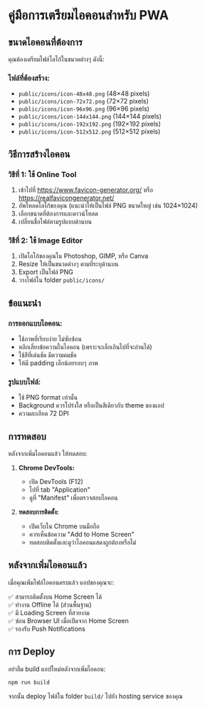 # คู่มือการเตรียมไอคอนสำหรับ PWA

## ขนาดไอคอนที่ต้องการ

คุณต้องเตรียมไฟล์โลโก้ในขนาดต่างๆ ดังนี้:

### ไฟล์ที่ต้องสร้าง:
- `public/icons/icon-48x48.png` (48×48 pixels)
- `public/icons/icon-72x72.png` (72×72 pixels) 
- `public/icons/icon-96x96.png` (96×96 pixels)
- `public/icons/icon-144x144.png` (144×144 pixels)
- `public/icons/icon-192x192.png` (192×192 pixels)
- `public/icons/icon-512x512.png` (512×512 pixels)

## วิธีการสร้างไอคอน

### วิธีที่ 1: ใช้ Online Tool
1. เข้าไปที่ https://www.favicon-generator.org/ หรือ https://realfavicongenerator.net/
2. อัพโหลดโลโก้ของคุณ (แนะนำให้เป็นไฟล์ PNG ขนาดใหญ่ เช่น 1024×1024)
3. เลือกขนาดที่ต้องการและดาวน์โหลด
4. เปลี่ยนชื่อไฟล์ตามรูปแบบด้านบน

### วิธีที่ 2: ใช้ Image Editor
1. เปิดโลโก้ของคุณใน Photoshop, GIMP, หรือ Canva
2. Resize ให้เป็นขนาดต่างๆ ตามที่ระบุด้านบน
3. Export เป็นไฟล์ PNG
4. วางไฟล์ใน folder `public/icons/`

## ข้อแนะนำ

### การออกแบบไอคอน:
- ใช้ภาพที่เรียบง่าย ไม่ซับซ้อน
- หลีกเลี่ยงข้อความในไอคอน (เพราะจะเล็กเกินไปที่จะอ่านได้)
- ใช้สีที่เด่นชัด มีความคมชัด
- ให้มี padding เล็กน้อยรอบๆ ภาพ

### รูปแบบไฟล์:
- ใช้ PNG format เท่านั้น
- Background ควรโปร่งใส หรือเป็นสีเดียวกับ theme ของแอป
- ความละเอียด 72 DPI

## การทดสอบ

หลังจากเพิ่มไอคอนแล้ว ให้ทดสอบ:

1. **Chrome DevTools:**
   - เปิด DevTools (F12)
   - ไปที่ tab "Application"
   - ดูที่ "Manifest" เพื่อตรวจสอบไอคอน

2. **ทดสอบการติดตั้ง:**
   - เปิดเว็บใน Chrome บนมือถือ
   - ควรเห็นข้อความ "Add to Home Screen"
   - ทดสอบติดตั้งและดูว่าไอคอนแสดงถูกต้องหรือไม่

## หลังจากเพิ่มไอคอนแล้ว

เมื่อคุณเพิ่มไฟล์ไอคอนครบแล้ว แอปของคุณจะ:

✅ สามารถติดตั้งบน Home Screen ได้  
✅ ทำงาน Offline ได้ (ส่วนพื้นฐาน)  
✅ มี Loading Screen ที่สวยงาม  
✅ ซ่อน Browser UI เมื่อเปิดจาก Home Screen  
✅ รองรับ Push Notifications  

## การ Deploy

อย่าลืม build แอปใหม่หลังจากเพิ่มไอคอน:

```bash
npm run build
```

จากนั้น deploy ไฟล์ใน folder `build/` ไปยัง hosting service ของคุณ

